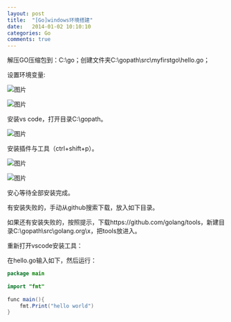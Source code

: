 ```yaml
---
layout: post
title:  "[Go]windows环境搭建"
date:   2014-01-02 10:10:10
categories: Go
comments: true
---
```


解压GO压缩包到：C:\go；创建文件夹C:\gopath\src\myfirstgo\hello.go；

设置环境变量:

![图片](http://owk5gjdrg.bkt.clouddn.com/0067%E7%8E%AF%E5%A2%83%E6%90%AD%E5%BB%BA.png)

![图片](http://owk5gjdrg.bkt.clouddn.com/0068%E7%8E%AF%E5%A2%83%E6%90%AD%E5%BB%BA.png)

安装vs code，打开目录C:\gopath。

![图片](http://owk5gjdrg.bkt.clouddn.com/0069%E7%8E%AF%E5%A2%83%E6%90%AD%E5%BB%BA.png)

安装插件与工具（ctrl+shift+p）。

![图片](http://owk5gjdrg.bkt.clouddn.com/0070%E7%8E%AF%E5%A2%83%E6%90%AD%E5%BB%BA.png)

![图片](http://owk5gjdrg.bkt.clouddn.com/0071%E7%8E%AF%E5%A2%83%E6%90%AD%E5%BB%BA.png)

安心等待全部安装完成。

有安装失败的，手动从github搜索下载，放入如下目录。

如果还有安装失败的，按照提示，下载https://github.com/golang/tools，新建目录C:\gopath\src\golang.org\x，把tools放进入。

重新打开vscode安装工具：

在hello.go输入如下，然后运行：

```java
package main  
  
import "fmt"  
  
func main(){  
    fmt.Print("hello world")  
}  
```
